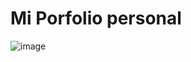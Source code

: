 # Mi Porfolio personal

![image](https://github.com/Edgar24DEV/Portfolio-EdgarDev/assets/127310388/464d6f5b-559f-4737-90bd-1d4f3f923f50)

